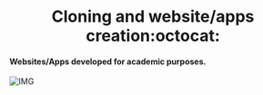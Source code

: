 <h1 align="center"> Cloning and website/apps creation:octocat: </h1>

#### Websites/Apps developed for academic purposes.

![IMG](https://i.morioh.com/4c6a1ffeb6.png)
